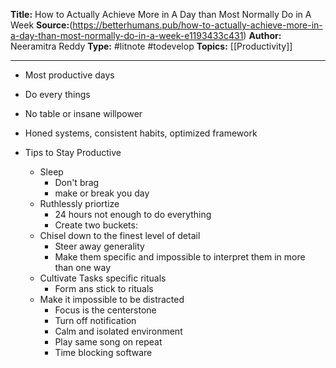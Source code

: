 **Title:** How to Actually Achieve More in A Day than Most Normally Do in A Week
**Source:**(https://betterhumans.pub/how-to-actually-achieve-more-in-a-day-than-most-normally-do-in-a-week-e1193433c431)
**Author:** Neeramitra Reddy
**Type:** #litnote #todevelop 
**Topics:** [[Productivity]]

----
- Most productive days
- Do every things
- No table or insane willpower
- Honed systems, consistent habits, optimized framework

- Tips to Stay Productive
	- Sleep
		- Don't brag
		- make or break you day
	- Ruthlessly priortize
		- 24 hours not enough to do everything
		- Create two buckets: 
	- Chisel down to the finest level of detail
		- Steer away generality
		- Make them specific and impossible to interpret them in more than one way
	- Cultivate Tasks specific rituals
		- Form ans stick to rituals
	- Make it impossible to be distracted
		- Focus is the centerstone 
		- Turn off notification
		- Calm and isolated environment
		- Play same song on repeat
		- Time blocking software